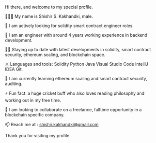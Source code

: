 Hi there, and welcome to my special profile.

👨🏾‍🦱 My name is Shishir S. Kakhandki, male.

🤔 I am actively looking for solidity smart contract engineer roles. 

💬 I am an engineer with around 4 years working experience in backend development.

👼🏾 Staying up to date with latest developments in solidity, smart contract security, ethereum scaling, and blockchain space.

⚔ Languages and tools: Solidity  Python Java Visual Studio Code  IntelliJ IDEA  Git.

🌱 I am currently learning ethereum scaling and smart contract security, auditing. 

⚡ Fun fact: a huge cricket buff who also loves reading philosophy and working out in my free time.

👯 I am looking to collaborate on a freelance, fulltime opportunity in a blockchain specific company. 

📫 Reach me at : shishir.kakhandki@gmail.com

Thank you for visiting my profile.
